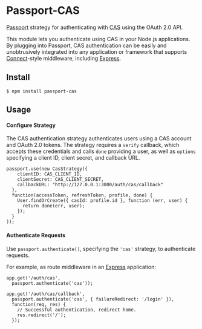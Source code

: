 # Passport-CAS

[Passport](http://passportjs.org/) strategy for authenticating with [CAS](http://www.jasig.org/cas)
using the OAuth 2.0 API.

This module lets you authenticate using CAS in your Node.js applications.
By plugging into Passport, CAS authentication can be easily and
unobtrusively integrated into any application or framework that supports
[Connect](http://www.senchalabs.org/connect/)-style middleware, including
[Express](http://expressjs.com/).

## Install

    $ npm install passport-cas

## Usage

#### Configure Strategy

The CAS authentication strategy authenticates users using a CAS account
and OAuth 2.0 tokens.  The strategy requires a `verify` callback, which accepts
these credentials and calls `done` providing a user, as well as `options`
specifying a client ID, client secret, and callback URL.

    passport.use(new CasStrategy({
        clientID: CAS_CLIENT_ID,
        clientSecret: CAS_CLIENT_SECRET,
        callbackURL: "http://127.0.0.1:3000/auth/cas/callback"
      },
      function(accessToken, refreshToken, profile, done) {
        User.findOrCreate({ casId: profile.id }, function (err, user) {
          return done(err, user);
        });
      }
    ));

#### Authenticate Requests

Use `passport.authenticate()`, specifying the `'cas'` strategy, to
authenticate requests.

For example, as route middleware in an [Express](http://expressjs.com/)
application:

    app.get('/auth/cas',
      passport.authenticate('cas'));

    app.get('/auth/cas/callback',
      passport.authenticate('cas', { failureRedirect: '/login' }),
      function(req, res) {
        // Successful authentication, redirect home.
        res.redirect('/');
      });
